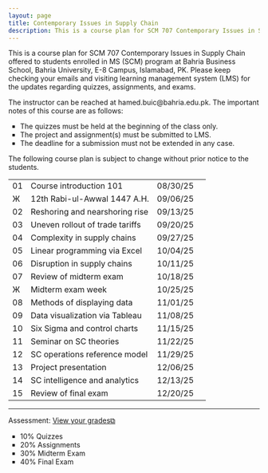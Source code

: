 ```yaml
---
layout: page
title: Contemporary Issues in Supply Chain
description: This is a course plan for SCM 707 Contemporary Issues in Supply Chain.
---
```

This is a course plan for SCM 707 Contemporary Issues in Supply Chain offered to students enrolled in MS (SCM) program at Bahria Business School, Bahria University, E-8 Campus, Islamabad, PK. Please keep checking your emails and visiting learning management system (LMS) for the updates regarding quizzes, assignments, and exams.
<p>The instructor can be reached at hamed.buic@bahria.edu.pk. The important notes of this course are as follows:</p>

<ul style="list-style-type:square;">
  <li>The quizzes must be held at the beginning of the class only.</li>
  <li>The project and assignment(s) must be submitted to LMS.</li>
  <li>The deadline for a submission must not be extended in any case.</li>
 </ul>

The following course plan is subject to change without prior notice to the students.

<table>
  <tr>
    <td>01</td>
    <td>Course introduction 101</td>
    <td>08/30/25</td>
  </tr>
  <tr>
    <td>Ж</td>
    <td>12th Rabi-ul-Awwal 1447 A.H.</td>
    <td>09/06/25</td>
    <td></td>
  </tr>
  <tr>
    <td>02</td>
    <td>Reshoring and nearshoring rise</td>
    <td>09/13/25</td>
  </tr>
  <tr>
    <td>03</td>
    <td>Uneven rollout of trade tariffs</td>
    <td>09/20/25</td>
  </tr>
  <tr>
    <td>04</td>
    <td>Complexity in supply chains</td>
    <td>09/27/25</td>
    <td></td>
  </tr>
  <tr>
    <td>05</td>
    <td>Linear programming via Excel</td>
    <td>10/04/25</td>
  </tr>
  <tr>
    <td>06</td>
    <td>Disruption in supply chains</td>
    <td>10/11/25</td>
  </tr>
  <tr>
    <td>07</td>
    <td>Review of midterm exam</td>
    <td>10/18/25</td>
  </tr>
    <tr>
    <td>Ж</td>
    <td>Midterm exam week</td>
    <td>10/25/25</td>
  </tr>
  <tr>
    <td>08</td>
    <td>Methods of displaying data</td>
    <td>11/01/25</td>
  </tr>
  <tr>
    <td>09</td>
    <td>Data visualization via Tableau</td>
    <td>11/08/25</td>
  </tr>
  <tr>
    <td>10</td>
    <td>Six Sigma and control charts</td>
    <td>11/15/25</td>
  </tr>
  <tr>
    <td>11</td>
    <td>Seminar on SC theories</td>
    <td>11/22/25</td>
  </tr>
  <tr>
    <td>12</td>
    <td>SC operations reference model</td>
    <td>11/29/25</td>
  </tr>
  <tr>
    <td>13</td>
    <td>Project presentation</td>
    <td>12/06/25</td>
  </tr>
  <tr>
    <td>14</td>
    <td>SC intelligence and analytics</td>
    <td>12/13/25</td>
  </tr>
  <tr>
    <td>15</td>
    <td>Review of final exam</td>
    <td>12/20/25</td>
  </tr>
</table>

<hr class="solid">

Assessment: <a href="https://drive.google.com/file/d/1bmAkHtZPQJ4znl8Un24tbM8UiBdQ8yXD" target="_blank" rel="noopener noreferrer">View your grades&#x29c9;</a>
  <ul style="list-style-type:square;">
   <li>10% Quizzes</li>
   <li>20% Assignments</li>
   <li>30% Midterm Exam</li>
   <li>40% Final Exam</li>
  </ul>
